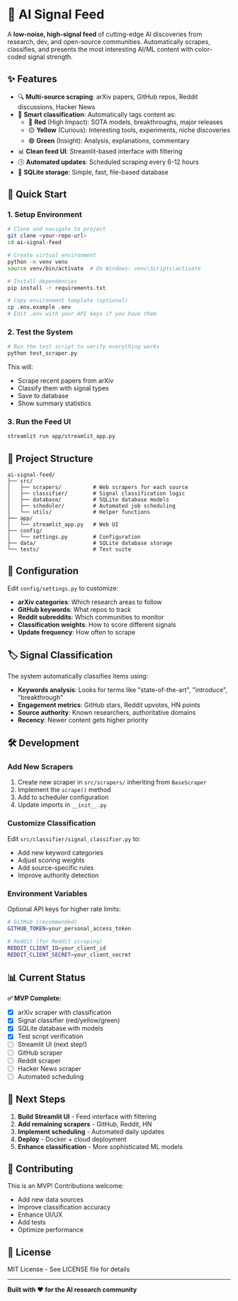 # 🧪 AI Signal Feed

A **low-noise, high-signal feed** of cutting-edge AI discoveries from research, dev, and open-source communities. Automatically scrapes, classifies, and presents the most interesting AI/ML content with color-coded signal strength.

## ✨ Features

- 🔍 **Multi-source scraping**: arXiv papers, GitHub repos, Reddit discussions, Hacker News
- 🧠 **Smart classification**: Automatically tags content as:
  - 🔴 **Red** (High Impact): SOTA models, breakthroughs, major releases  
  - 🟡 **Yellow** (Curious): Interesting tools, experiments, niche discoveries
  - 🟢 **Green** (Insight): Analysis, explanations, commentary
- 📊 **Clean feed UI**: Streamlit-based interface with filtering
- 🕓 **Automated updates**: Scheduled scraping every 6-12 hours
- 💾 **SQLite storage**: Simple, fast, file-based database

## 🚀 Quick Start

### 1. Setup Environment

```bash
# Clone and navigate to project
git clone <your-repo-url>
cd ai-signal-feed

# Create virtual environment
python -m venv venv
source venv/bin/activate  # On Windows: venv\Scripts\activate

# Install dependencies
pip install -r requirements.txt

# Copy environment template (optional)
cp .env.example .env
# Edit .env with your API keys if you have them
```

### 2. Test the System

```bash
# Run the test script to verify everything works
python test_scraper.py
```

This will:
- Scrape recent papers from arXiv
- Classify them with signal types
- Save to database
- Show summary statistics

### 3. Run the Feed UI

```bash
streamlit run app/streamlit_app.py
```

## 📁 Project Structure

```
ai-signal-feed/
├── src/
│   ├── scrapers/          # Web scrapers for each source
│   ├── classifier/        # Signal classification logic
│   ├── database/          # SQLite database models
│   ├── scheduler/         # Automated job scheduling
│   └── utils/             # Helper functions
├── app/
│   └── streamlit_app.py   # Web UI
├── config/
│   └── settings.py        # Configuration
├── data/                  # SQLite database storage
└── tests/                 # Test suite
```

## 🔧 Configuration

Edit `config/settings.py` to customize:

- **arXiv categories**: Which research areas to follow
- **GitHub keywords**: What repos to track
- **Reddit subreddits**: Which communities to monitor
- **Classification weights**: How to score different signals
- **Update frequency**: How often to scrape

## 🏷️ Signal Classification

The system automatically classifies items using:

- **Keywords analysis**: Looks for terms like "state-of-the-art", "introduce", "breakthrough"
- **Engagement metrics**: GitHub stars, Reddit upvotes, HN points
- **Source authority**: Known researchers, authoritative domains
- **Recency**: Newer content gets higher priority

## 🛠️ Development

### Add New Scrapers

1. Create new scraper in `src/scrapers/` inheriting from `BaseScraper`
2. Implement the `scrape()` method
3. Add to scheduler configuration
4. Update imports in `__init__.py`

### Customize Classification

Edit `src/classifier/signal_classifier.py` to:
- Add new keyword categories
- Adjust scoring weights  
- Add source-specific rules
- Improve authority detection

### Environment Variables

Optional API keys for higher rate limits:

```bash
# GitHub (recommended)
GITHUB_TOKEN=your_personal_access_token

# Reddit (for Reddit scraping)
REDDIT_CLIENT_ID=your_client_id
REDDIT_CLIENT_SECRET=your_client_secret
```

## 📊 Current Status

**✅ MVP Complete:**
- [x] arXiv scraper with classification
- [x] Signal classifier (red/yellow/green)
- [x] SQLite database with models
- [x] Test script verification
- [ ] Streamlit UI (next step!)
- [ ] GitHub scraper  
- [ ] Reddit scraper
- [ ] Hacker News scraper
- [ ] Automated scheduling

## 🔮 Next Steps

1. **Build Streamlit UI** - Feed interface with filtering
2. **Add remaining scrapers** - GitHub, Reddit, HN
3. **Implement scheduling** - Automated daily updates  
4. **Deploy** - Docker + cloud deployment
5. **Enhance classification** - More sophisticated ML models

## 🤝 Contributing

This is an MVP! Contributions welcome:

- Add new data sources
- Improve classification accuracy
- Enhance UI/UX
- Add tests
- Optimize performance

## 📄 License

MIT License - See LICENSE file for details

---

**Built with ❤️ for the AI research community**